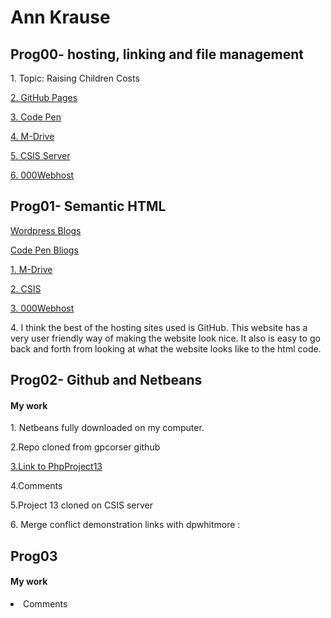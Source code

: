 <h1> Ann Krause</h1>


<h2> Prog00- hosting, linking and file management </h2>
<p> 1. Topic: Raising Children Costs </p>
<p><a target="_blank" href="https://aekrause.github.io/index.html/"> 2. GitHub Pages</a></p>
<p><a target="_blank" href="https://codepen.io/aekrause/"> 3. Code Pen</a></p>
<p><a target="_blank" href="https://webp.svsu.edu/~aekrause/"> 4. M-Drive</a></p>
<p><a target="_blank" href="http://csis.svsu.edu/~aekrause"> 5. CSIS Server</a></p>
<p><a target="_blank" href="https://app-1536788728.000webhostapp.com/"> 6. 000Webhost</a></p>


<h2> Prog01- Semantic HTML </h2>
<p><a target="_blank" href="https://aekrause1.wordpress.com/2018/09/14/raising-children-costs/"> Wordpress Blogs</a></p>
<p><a target="_blank" href="https://codepen.io/aekrause/pen/ZMjqde"> Code Pen Bliogs</a></p>
<p><a target="_blank" href="https://webp.svsu.edu/~aekrause/prog01.html">1. M-Drive</a></p>
<p><a target="_blank" href="https://csis.svsu.edu/~aekrause/cis255.html">2. CSIS</a></p>
<p><a target="_blank" href="https://caring-profession.000webhostapp.com/prog01.html">3. 000Webhost</a></p>
<p>4. I think the best of the hosting sites used is GitHub. This website has a very user friendly way of 
making the website look nice. It also is easy to go back and forth from looking at what the website looks
like to the html code.</p>

<h2> Prog02- Github and Netbeans</h2>
<h4> My work </h4>
<p>1. Netbeans fully downloaded on my computer.</p>
<p>2.Repo cloned from gpcorser github </p>
<p><a target="_blank" href="https://github.com/aekrause/PhpProject13.git">3.Link to PhpProject13 </a></p>
<p>4.Comments </p>
<p>5.Project 13 cloned on CSIS server</p>
<p>6. Merge conflict demonstration links with dpwhitmore : </p>

<h2> Prog03 </h2>
<h4> My work </h4>
<li>Comments </li>

